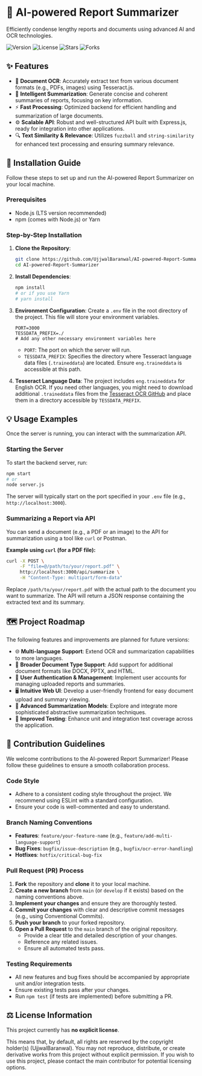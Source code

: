 # 📝 AI-powered Report Summarizer

Efficiently condense lengthy reports and documents using advanced AI and OCR technologies.

![Version](https://img.shields.io/badge/version-1.0.0-blue) ![License](https://img.shields.io/badge/license-None-red) ![Stars](https://img.shields.io/github/stars/UjjwalBaranwal/AI-powered-Report-Summarizer?style=social) ![Forks](https://img.shields.io/github/forks/UjjwalBaranwal/AI-powered-Report-Summarizer?style=social)




## ✨ Features

*   📄 **Document OCR**: Accurately extract text from various document formats (e.g., PDFs, images) using Tesseract.js.
*   🧠 **Intelligent Summarization**: Generate concise and coherent summaries of reports, focusing on key information.
*   ⚡ **Fast Processing**: Optimized backend for efficient handling and summarization of large documents.
*   ⚙️ **Scalable API**: Robust and well-structured API built with Express.js, ready for integration into other applications.
*   🔍 **Text Similarity & Relevance**: Utilizes `fuzzball` and `string-similarity` for enhanced text processing and ensuring summary relevance.


## 🚀 Installation Guide

Follow these steps to set up and run the AI-powered Report Summarizer on your local machine.

### Prerequisites

*   Node.js (LTS version recommended)
*   npm (comes with Node.js) or Yarn

### Step-by-Step Installation

1.  **Clone the Repository**:
    ```bash
    git clone https://github.com/UjjwalBaranwal/AI-powered-Report-Summarizer.git
    cd AI-powered-Report-Summarizer
    ```

2.  **Install Dependencies**:
    ```bash
    npm install
    # or if you use Yarn
    # yarn install
    ```

3.  **Environment Configuration**:
    Create a `.env` file in the root directory of the project. This file will store your environment variables.
    ```
    PORT=3000
    TESSDATA_PREFIX=./
    # Add any other necessary environment variables here
    ```
    *   `PORT`: The port on which the server will run.
    *   `TESSDATA_PREFIX`: Specifies the directory where Tesseract language data files (`.traineddata`) are located. Ensure `eng.traineddata` is accessible at this path.

4.  **Tesseract Language Data**:
    The project includes `eng.traineddata` for English OCR. If you need other languages, you might need to download additional `.traineddata` files from the [Tesseract OCR GitHub](https://github.com/tesseract-ocr/tessdata) and place them in a directory accessible by `TESSDATA_PREFIX`.


## 💡 Usage Examples

Once the server is running, you can interact with the summarization API.

### Starting the Server

To start the backend server, run:

```bash
npm start
# or
node server.js
```

The server will typically start on the port specified in your `.env` file (e.g., `http://localhost:3000`).

### Summarizing a Report via API

You can send a document (e.g., a PDF or an image) to the API for summarization using a tool like `curl` or Postman.

**Example using `curl` (for a PDF file):**

```bash
curl -X POST \
     -F "file=@/path/to/your/report.pdf" \
     http://localhost:3000/api/summarize \
     -H "Content-Type: multipart/form-data"
```

Replace `/path/to/your/report.pdf` with the actual path to the document you want to summarize. The API will return a JSON response containing the extracted text and its summary.




## 🗺️ Project Roadmap

The following features and improvements are planned for future versions:

*   🌐 **Multi-language Support**: Extend OCR and summarization capabilities to more languages.
*   📁 **Broader Document Type Support**: Add support for additional document formats like DOCX, PPTX, and HTML.
*   🔐 **User Authentication & Management**: Implement user accounts for managing uploaded reports and summaries.
*   🖥️ **Intuitive Web UI**: Develop a user-friendly frontend for easy document upload and summary viewing.
*   🚀 **Advanced Summarization Models**: Explore and integrate more sophisticated abstractive summarization techniques.
*   🧪 **Improved Testing**: Enhance unit and integration test coverage across the application.


## 🤝 Contribution Guidelines

We welcome contributions to the AI-powered Report Summarizer! Please follow these guidelines to ensure a smooth collaboration process.

### Code Style

*   Adhere to a consistent coding style throughout the project. We recommend using ESLint with a standard configuration.
*   Ensure your code is well-commented and easy to understand.

### Branch Naming Conventions

*   **Features**: `feature/your-feature-name` (e.g., `feature/add-multi-language-support`)
*   **Bug Fixes**: `bugfix/issue-description` (e.g., `bugfix/ocr-error-handling`)
*   **Hotfixes**: `hotfix/critical-bug-fix`

### Pull Request (PR) Process

1.  **Fork** the repository and **clone** it to your local machine.
2.  **Create a new branch** from `main` (or `develop` if it exists) based on the naming conventions above.
3.  **Implement your changes** and ensure they are thoroughly tested.
4.  **Commit your changes** with clear and descriptive commit messages (e.g., using Conventional Commits).
5.  **Push your branch** to your forked repository.
6.  **Open a Pull Request** to the `main` branch of the original repository.
    *   Provide a clear title and detailed description of your changes.
    *   Reference any related issues.
    *   Ensure all automated tests pass.

### Testing Requirements

*   All new features and bug fixes should be accompanied by appropriate unit and/or integration tests.
*   Ensure existing tests pass after your changes.
*   Run `npm test` (if tests are implemented) before submitting a PR.


## ⚖️ License Information

This project currently has **no explicit license**.

This means that, by default, all rights are reserved by the copyright holder(s) (UjjwalBaranwal). You may not reproduce, distribute, or create derivative works from this project without explicit permission. If you wish to use this project, please contact the main contributor for potential licensing options.
